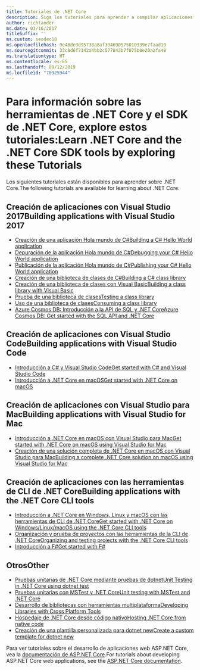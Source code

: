 ```yaml
---
title: Tutoriales de .NET Core
description: Siga los tutoriales para aprender a compilar aplicaciones y bibliotecas de .NET Core en Mac, Linux y Windows.
author: richlander
ms.date: 03/16/2017
titleSuffix: ''
ms.custom: seodec18
ms.openlocfilehash: 9e40de3d95738a8af394690575010339e7faad19
ms.sourcegitcommit: 33c8d6f7342a4bb2c577842b7f075b0e20a2fa40
ms.translationtype: HT
ms.contentlocale: es-ES
ms.lasthandoff: 09/12/2019
ms.locfileid: "70925944"
---
```

# <a name="learn-net-core-and-the-net-core-sdk-tools-by-exploring-these-tutorials"></a><span data-ttu-id="eb96e-103">Para información sobre las herramientas de .NET Core y el SDK de .NET Core, explore estos tutoriales:</span><span class="sxs-lookup"><span data-stu-id="eb96e-103">Learn .NET Core and the .NET Core SDK tools by exploring these Tutorials</span></span>

<span data-ttu-id="eb96e-104">Los siguientes tutoriales están disponibles para aprender sobre .NET Core.</span><span class="sxs-lookup"><span data-stu-id="eb96e-104">The following tutorials are available for learning about .NET Core.</span></span>

## <a name="building-applications-with-visual-studio-2017"></a><span data-ttu-id="eb96e-105">Creación de aplicaciones con Visual Studio 2017</span><span class="sxs-lookup"><span data-stu-id="eb96e-105">Building applications with Visual Studio 2017</span></span>

- [<span data-ttu-id="eb96e-106">Creación de una aplicación Hola mundo de C#</span><span class="sxs-lookup"><span data-stu-id="eb96e-106">Building a C# Hello World application</span></span>](with-visual-studio.md)
- [<span data-ttu-id="eb96e-107">Depuración de la aplicación Hola mundo de C#</span><span class="sxs-lookup"><span data-stu-id="eb96e-107">Debugging your C# Hello World application</span></span>](debugging-with-visual-studio.md)
- [<span data-ttu-id="eb96e-108">Publicación de la aplicación Hola mundo de C#</span><span class="sxs-lookup"><span data-stu-id="eb96e-108">Publishing your C# Hello World application</span></span>](publishing-with-visual-studio.md)
- [<span data-ttu-id="eb96e-109">Creación de una biblioteca de clases de C#</span><span class="sxs-lookup"><span data-stu-id="eb96e-109">Building a C# class library</span></span>](library-with-visual-studio.md)
- [<span data-ttu-id="eb96e-110">Creación de una biblioteca de clases con Visual Basic</span><span class="sxs-lookup"><span data-stu-id="eb96e-110">Building a class library with Visual Basic</span></span>](vb-library-with-visual-studio.md)
- [<span data-ttu-id="eb96e-111">Prueba de una biblioteca de clases</span><span class="sxs-lookup"><span data-stu-id="eb96e-111">Testing a class library</span></span>](testing-library-with-visual-studio.md)
- [<span data-ttu-id="eb96e-112">Uso de una biblioteca de clases</span><span class="sxs-lookup"><span data-stu-id="eb96e-112">Consuming a class library</span></span>](consuming-library-with-visual-studio.md)
- [<span data-ttu-id="eb96e-113">Azure Cosmos DB: Introducción a la API de SQL y .NET Core</span><span class="sxs-lookup"><span data-stu-id="eb96e-113">Azure Cosmos DB: Get started with the SQL API and .NET Core</span></span>](/azure/cosmos-db/sql-api-dotnetcore-get-started)

## <a name="building-applications-with-visual-studio-code"></a><span data-ttu-id="eb96e-114">Creación de aplicaciones con Visual Studio Code</span><span class="sxs-lookup"><span data-stu-id="eb96e-114">Building applications with Visual Studio Code</span></span>

- [<span data-ttu-id="eb96e-115">Introducción a C# y Visual Studio Code</span><span class="sxs-lookup"><span data-stu-id="eb96e-115">Get started with C# and Visual Studio Code</span></span>](with-visual-studio-code.md)
- [<span data-ttu-id="eb96e-116">Introducción a .NET Core en macOS</span><span class="sxs-lookup"><span data-stu-id="eb96e-116">Get started with .NET Core on macOS</span></span>](using-on-macos.md)

## <a name="building-applications-with-visual-studio-for-mac"></a><span data-ttu-id="eb96e-117">Creación de aplicaciones con Visual Studio para Mac</span><span class="sxs-lookup"><span data-stu-id="eb96e-117">Building applications with Visual Studio for Mac</span></span>

- [<span data-ttu-id="eb96e-118">Introducción a .NET Core en macOS con Visual Studio para Mac</span><span class="sxs-lookup"><span data-stu-id="eb96e-118">Get started with .NET Core on macOS using Visual Studio for Mac</span></span>](using-on-mac-vs.md)
- [<span data-ttu-id="eb96e-119">Creación de una solución completa de .NET Core en macOS con Visual Studio para Mac</span><span class="sxs-lookup"><span data-stu-id="eb96e-119">Building a complete .NET Core solution on macOS using Visual Studio for Mac</span></span>](using-on-mac-vs-full-solution.md)

## <a name="building-applications-with-the-net-core-cli-tools"></a><span data-ttu-id="eb96e-120">Creación de aplicaciones con las herramientas de CLI de .NET Core</span><span class="sxs-lookup"><span data-stu-id="eb96e-120">Building applications with the .NET Core CLI tools</span></span>

- [<span data-ttu-id="eb96e-121">Introducción a .NET Core en Windows, Linux y macOS con las herramientas de CLI de .NET Core</span><span class="sxs-lookup"><span data-stu-id="eb96e-121">Get started with .NET Core on Windows/Linux/macOS using the .NET Core CLI tools</span></span>](using-with-xplat-cli.md)
- [<span data-ttu-id="eb96e-122">Organización y prueba de proyectos con las herramientas de la CLI de .NET Core</span><span class="sxs-lookup"><span data-stu-id="eb96e-122">Organizing and testing projects with the .NET Core CLI tools</span></span>](testing-with-cli.md)
- [<span data-ttu-id="eb96e-123">Introducción a F#</span><span class="sxs-lookup"><span data-stu-id="eb96e-123">Get started with F#</span></span>](../../fsharp/get-started/get-started-command-line.md)

## <a name="other"></a><span data-ttu-id="eb96e-124">Otros</span><span class="sxs-lookup"><span data-stu-id="eb96e-124">Other</span></span>

- [<span data-ttu-id="eb96e-125">Pruebas unitarias de .NET Core mediante pruebas de dotnet</span><span class="sxs-lookup"><span data-stu-id="eb96e-125">Unit Testing in .NET Core using dotnet test</span></span>](../testing/unit-testing-with-dotnet-test.md)
- [<span data-ttu-id="eb96e-126">Pruebas unitarias con MSTest y .NET Core</span><span class="sxs-lookup"><span data-stu-id="eb96e-126">Unit testing with MSTest and .NET Core</span></span>](../testing/unit-testing-with-mstest.md)
- [<span data-ttu-id="eb96e-127">Desarrollo de bibliotecas con herramientas multiplataforma</span><span class="sxs-lookup"><span data-stu-id="eb96e-127">Developing Libraries with Cross Platform Tools</span></span>](libraries.md)
- [<span data-ttu-id="eb96e-128">Hospedaje de .NET Core desde código nativo</span><span class="sxs-lookup"><span data-stu-id="eb96e-128">Hosting .NET Core from native code</span></span>](netcore-hosting.md)
- [<span data-ttu-id="eb96e-129">Creación de una plantilla personalizada para dotnet new</span><span class="sxs-lookup"><span data-stu-id="eb96e-129">Create a custom template for dotnet new</span></span>](create-custom-template.md)

<span data-ttu-id="eb96e-130">Para ver tutoriales sobre el desarrollo de aplicaciones web ASP.NET Core, vea la [documentación de ASP.NET Core](/aspnet/core/).</span><span class="sxs-lookup"><span data-stu-id="eb96e-130">For tutorials about developing ASP.NET Core web applications, see the [ASP.NET Core documentation](/aspnet/core/).</span></span>
